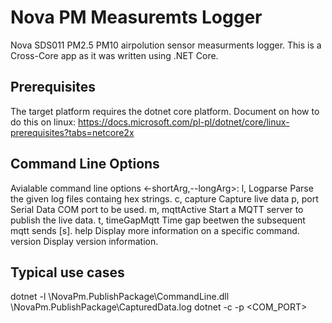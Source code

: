 # Nova PM Measuremts Logger #

Nova SDS011 PM2.5 PM10 airpolution sensor measurments logger.
This is a Cross-Core app as it was written using .NET Core.

## Prerequisites ##
The target platform requires the dotnet core platform.
Document on how to do this on linux:
https://docs.microsoft.com/pl-pl/dotnet/core/linux-prerequisites?tabs=netcore2x

## Command Line Options ##
Avialable command line options <-shortArg,--longArg>:
l, Logparse       Parse the given log files containg hex strings.
c, capture        Capture live data
p, port           Serial Data COM port to be used.
m, mqttActive     Start a MQTT server to publish the live data.
t, timeGapMqtt    Time gap beetwen the subsequent mqtt sends [s].
help              Display more information on a specific command.
version           Display version information.


## Typical use cases  ##
dotnet -l <repoDir>\NovaPm.PublishPackage\CommandLine.dll <repoDir>\NovaPm.PublishPackage\CapturedData.log
dotnet -c -p <COM_PORT>
